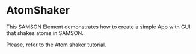 # AtomShaker

This SAMSON Element demonstrates how to create a simple App with GUI that shakes atoms in SAMSON.

Please, refer to the [Atom shaker tutorial](https://documentation.samson-connect.net/developers/latest/page_tutorial_atom_shaker.html).
 